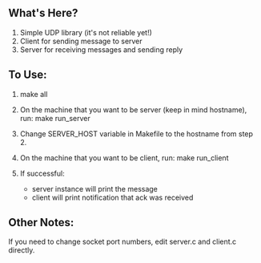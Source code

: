 

## What's Here?
1. Simple UDP library (it's not reliable yet!)
2. Client for sending message to server
3. Server for receiving messages and sending reply

## To Use:

1. make all

2. On the machine that you want to be server (keep in mind hostname), run:
   make run_server

3. Change SERVER_HOST variable in Makefile to the hostname from step 2.

3. On the machine that you want to be client, run:
   make run_client 

4. If successful:
   - server instance will print the message
   - client will print notification that ack was received

## Other Notes:
If you need to change socket port numbers, edit server.c and client.c directly.



